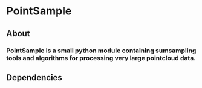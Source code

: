 # PointSample

## About
### PointSample is a small python module containing sumsampling tools and algorithms for processing very large pointcloud data.

## Dependencies
###
